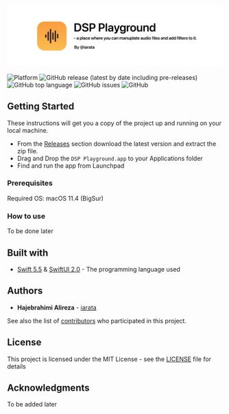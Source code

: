 ![DSP Playground](https://github.com/iarata/DSP-Playground/blob/main/.content/header.png?raw=true)

![Platform](https://img.shields.io/badge/platform-macos-lightgrey)
![GitHub release (latest by date including pre-releases)](https://img.shields.io/github/v/release/iarata/DSP-Playground?include_prereleases)
![GitHub top language](https://img.shields.io/github/languages/top/iarata/DSP-Playground)
![GitHub issues](https://img.shields.io/github/issues/iarata/DSP-Playground)
![GitHub](https://img.shields.io/github/license/iarata/DSP-Playground)


## Getting Started

These instructions will get you a copy of the project up and running on your local machine.
- From the [Releases](https://github.com/iarata/DSP-Playground/releases) section download the latest version and extract the zip file.
- Drag and Drop the `DSP Playground.app` to your Applications folder
- Find and run the app from Launchpad

### Prerequisites

Required OS: macOS 11.4 (BigSur)

### How to use

To be done later

## Built with

* [Swift 5.5](https://developer.apple.com/swift/) & [SwiftUI 2.0](https://developer.apple.com/xcode/swiftui/) - The programming language used

## Authors

* **Hajebrahimi Alireza** - [iarata](https://github.com/iarata)

See also the list of [contributors](https://github.com/iarata/DSP-Playground/contributors) who participated in this project.

## License

This project is licensed under the MIT License - see the [LICENSE](LICENSE) file for details

## Acknowledgments

To be added later

